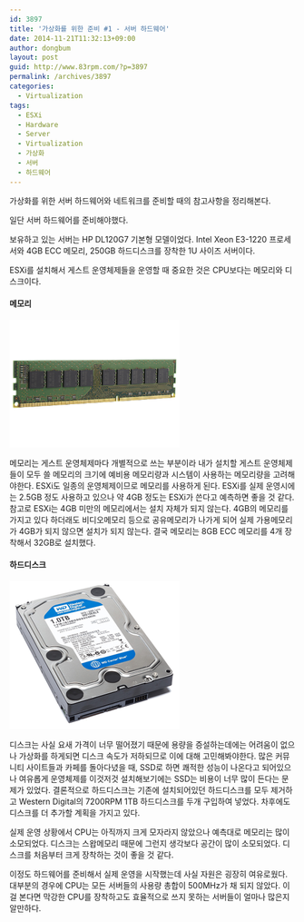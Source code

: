 ```yaml
---
id: 3897
title: '가상화를 위한 준비 #1 - 서버 하드웨어'
date: 2014-11-21T11:32:13+09:00
author: dongbum
layout: post
guid: http://www.83rpm.com/?p=3897
permalink: /archives/3897
categories:
  - Virtualization
tags:
  - ESXi
  - Hardware
  - Server
  - Virtualization
  - 가상화
  - 서버
  - 하드웨어
---
```

가상화를 위한 서버 하드웨어와 네트워크를 준비할 때의 참고사항을 정리해본다.

일단 서버 하드웨어를 준비해야했다.

보유하고 있는 서버는 HP DL120G7 기본형 모델이었다. Intel Xeon E3-1220 프로세서와 4GB ECC 메모리, 250GB 하드디스크를 장착한 1U 사이즈 서버이다.

ESXi를 설치해서 게스트 운영체제들을 운영할 때 중요한 것은 CPU보다는 메모리와 디스크이다.

#### 메모리

![](/assets/images/server-memory.png)

메모리는 게스트 운영체제마다 개별적으로 쓰는 부분이라 내가 설치할 게스트 운영체제들이 모두 쓸 메모리의 크기에 예비용 메모리량과 시스템이 사용하는 메모리량을 고려해야한다. ESXi도 일종의 운영체제이므로 메모리를 사용하게 된다. ESXi를 실제 운영시에는 2.5GB 정도 사용하고 있으나 약 4GB 정도는 ESXi가 쓴다고 예측하면 좋을 것 같다. 참고로 ESXi는 4GB 미만의 메모리에서는 설치 자체가 되지 않는다. 4GB의 메모리를 가지고 있다 하더래도 비디오메모리 등으로 공유메모리가 나가게 되어 실제 가용메모리가 4GB가 되지 않으면 설치가 되지 않는다. 결국 메모리는 8GB ECC 메모리를 4개 장착해서 32GB로 설치했다.

#### 하드디스크

![](/assets/images/western-digital-blue-wd10ezex-hard-drive.png)

디스크는 사실 요새 가격이 너무 떨어졌기 때문에 용량을 증설하는데에는 어려움이 없으나 가상화를 하게되면 디스크 속도가 저하되므로 이에 대해 고민해봐야한다. 많은 커뮤니티 사이트들과 카페를 돌아다녔을 때, SSD로 하면 쾌적한 성능이 나온다고 되어있으나 여유롭게 운영체제를 이것저것 설치해보기에는 SSD는 비용이 너무 많이 든다는 문제가 있었다. 결론적으로 하드디스크는 기존에 설치되어있던 하드디스크를 모두 제거하고 Western Digital의 7200RPM 1TB 하드디스크를 두개 구입하여 넣었다. 차후에도 디스크를 더 추가할 계획을 가지고 있다.

실제 운영 상황에서 CPU는 아직까지 크게 모자라지 않았으나 예측대로 메모리는 많이 소모되었다. 디스크는 스왑메모리 때문에 그런지 생각보다 공간이 많이 소모되었다. 디스크를 처음부터 크게 장착하는 것이 좋을 것 같다.

이정도 하드웨어를 준비해서 실제 운영을 시작했는데 사실 자원은 굉장히 여유로웠다. 대부분의 경우에 CPU는 모든 서버들의 사용량 총합이 500MHz가 채 되지 않았다. 이걸 본다면 막강한 CPU를 장착하고도 효율적으로 쓰지 못하는 서버들이 얼마나 많은지 알만하다.
